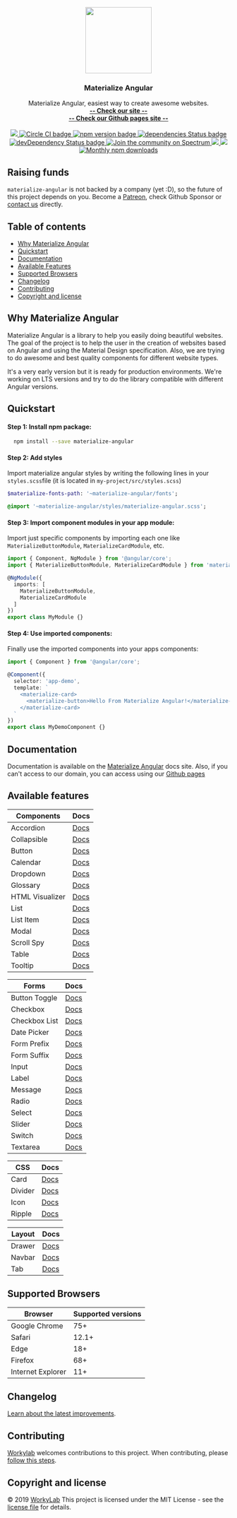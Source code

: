<p align="center">
  <a href="http://materialize-angular.workylab.com/">
    <img src="https://res.cloudinary.com/workylab/image/upload/v1567652656/materialize-angular_logo.png" width="150">
  </a>
</p>

<h3 align="center">Materialize Angular</h3>

<p align="center">
  Materialize Angular, easiest way to create awesome websites.
  <br>
  <a href="https://materialize-angular.workylab.com/"><strong>-- Check our site --</strong></a>
  <br>
  <a href="https://workylab.github.io/materialize-angular"><strong>-- Check our Github pages site --</strong></a>
  <br>
  <br>
  <a href="https://www.patreon.com/materialize_angular"> <img src="https://img.shields.io/endpoint.svg?url=https://shieldsio-patreon.herokuapp.com/materialize_angular" />
  <a href="https://circleci.com/gh/workylab/materialize-angular">
    <img src="https://circleci.com/gh/workylab/materialize-angular/tree/master.svg?style=svg" alt="Circle CI badge" />
  </a>
  <a href="https://badge.fury.io/js/materialize-angular">
    <img src="https://badge.fury.io/js/materialize-angular.svg" alt="npm version badge" />
  </a>
  <a href="https://david-dm.org/workylab/materialize-angular">
    <img src="https://david-dm.org/workylab/materialize-angular.svg" alt="dependencies Status badge" />
    </a>
  <a href="https://david-dm.org/workylab/materialize-angular#info=devDependencies">
    <img src="https://david-dm.org/workylab/materialize-angular/dev-status.svg" alt="devDependency Status badge" />
  </a>
  <a href="https://spectrum.chat/materialize">
    <img src="https://withspectrum.github.io/badge/badge.svg" alt="Join the community on Spectrum" />
  </a>
  <a href="https://codeclimate.com/github/workylab/materialize-angular/maintainability">
    <img src="https://api.codeclimate.com/v1/badges/b87b6059adefcd07fbd8/maintainability" />
  </a>
  <a href="https://codeclimate.com/github/workylab/materialize-angular/test_coverage">
    <img src="https://api.codeclimate.com/v1/badges/b87b6059adefcd07fbd8/test_coverage" />
  </a>
  <a href="https://npmjs.com/package/materialize-angular">
    <img src="https://img.shields.io/npm/dm/materialize-angular.svg" alt="Monthly npm downloads" />
  </a>
</p>

## Raising funds

`materialize-angular` is not backed by a company (yet :D), so the future of this project depends on you. Become a [Patreon](https://www.patreon.com/materialize_angular), check Github Sponsor or [contact us](https://workylab.com/) directly.

## Table of contents

- [Why Materialize Angular](#why-materialize-angular)
- [Quickstart](#quickstart)
- [Documentation](#documentation)
- [Available Features](#available-features)
- [Supported Browsers](#supported-browsers)
- [Changelog](#changelog)
- [Contributing](#contributing)
- [Copyright and license](#copyright-and-license)

## Why Materialize Angular

Materialize Angular is a library to help you easily doing beautiful websites. The goal of the project is to help the user in the creation of websites based on Angular and using the Material Design specification. Also, we are trying to do awesome and best quality components for different website types.

It's a very early version but it is ready for production environments. We're working on LTS versions and try to do the library compatible with different Angular versions.

## Quickstart

#### Step 1: Install npm package:
```bash
  npm install --save materialize-angular
```

#### Step 2: Add styles
Import materialize angular styles by writing the following lines in your `styles.scss`file (it is located in `my-project/src/styles.scss`)

```SASS
$materialize-fonts-path: '~materialize-angular/fonts';

@import '~materialize-angular/styles/materialize-angular.scss';
```

#### Step 3: Import component modules in your app module:
Import just specific components by importing each one like `MaterializeButtonModule`, `MaterializeCardModule`, etc.

```typescript
import { Component, NgModule } from '@angular/core';
import { MaterializeButtonModule, MaterializeCardModule } from 'materialize-angular';

@NgModule({
  imports: [
    MaterializeButtonModule,
    MaterializeCardModule
  ]
})
export class MyModule {}
```

#### Step 4: Use imported components:
Finally use the imported components into your apps components:

```typescript
import { Component } from '@angular/core';

@Component({
  selector: 'app-demo',
  template: `
    <materialize-card>
      <materialize-button>Hello From Materialize Angular!</materialize-button>
    </materialize-card>
  `
})
export class MyDemoComponent {}
```

## Documentation

Documentation is available on the [Materialize Angular](https://materialize-angular.workylab.com/) docs site. Also, if you can't access to our domain, you can access using our [Github pages](https://workylab.github.io/materialize-angular)

## Available features

| Components       | Docs         |
| ---------------- | ------------ |
| Accordion        | [Docs][1]    |
| Collapsible      | [Docs][2]    |
| Button           | [Docs][3]    |
| Calendar         | [Docs][4]    |
| Dropdown         | [Docs][5]    |
| Glossary         | [Docs][31]   |
| HTML Visualizer  | [Docs][32]   |
| List             | [Docs][6]    |
| List Item        | [Docs][33]   |
| Modal            | [Docs][7]    |
| Scroll Spy       | [Docs][34]   |
| Table            | [Docs][8]    |
| Tooltip          | [Docs][9]    |

| Forms            | Docs         |
| ---------------- | ------------ |
| Button Toggle    | [Docs][10]   |
| Checkbox         | [Docs][11]   |
| Checkbox List    | [Docs][12]   |
| Date Picker      | [Docs][13]   |
| Form Prefix      | [Docs][28]   |
| Form Suffix      | [Docs][29]   |
| Input            | [Docs][14]   |
| Label            | [Docs][15]   |
| Message          | [Docs][15]   |
| Radio            | [Docs][16]   |
| Select           | [Docs][17]   |
| Slider           | [Docs][18]   |
| Switch           | [Docs][19]   |
| Textarea         | [Docs][20]   |

| CSS              | Docs         |
| ---------------- | ------------ |
| Card             | [Docs][21]   |
| Divider          | [Docs][22]   |
| Icon             | [Docs][23]   |
| Ripple           | [Docs][24]   |

| Layout           | Docs         |
| ---------------- | ------------ |
| Drawer           | [Docs][25]   |
| Navbar           | [Docs][26]   |
| Tab              | [Docs][27]   |

 [1]: https://materialize-angular-guide.workylab.now.sh/components/accordion
 [2]: https://materialize-angular-guide.workylab.now.sh/components/collapsible
 [3]: https://materialize-angular-guide.workylab.now.sh/components/button
 [4]: https://materialize-angular-guide.workylab.now.sh/components/calendar
 [5]: https://materialize-angular-guide.workylab.now.sh/components/dropdown
 [6]: https://materialize-angular-guide.workylab.now.sh/components/list
 [7]: https://materialize-angular-guide.workylab.now.sh/components/modal
 [8]: https://materialize-angular-guide.workylab.now.sh/components/table
 [9]: https://materialize-angular-guide.workylab.now.sh/components/tooltip
 [10]: https://materialize-angular-guide.workylab.now.sh/forms/button-toggle
 [11]: https://materialize-angular-guide.workylab.now.sh/forms/checkbox
 [12]: https://materialize-angular-guide.workylab.now.sh/forms/checkbox-list
 [13]: https://materialize-angular-guide.workylab.now.sh/forms/date-picker
 [14]: https://materialize-angular-guide.workylab.now.sh/forms/input
 [15]: https://materialize-angular-guide.workylab.now.sh/forms/label
 [16]: https://materialize-angular-guide.workylab.now.sh/forms/radio
 [17]: https://materialize-angular-guide.workylab.now.sh/forms/select
 [18]: https://materialize-angular-guide.workylab.now.sh/forms/slider
 [19]: https://materialize-angular-guide.workylab.now.sh/forms/switch
 [20]: https://materialize-angular-guide.workylab.now.sh/forms/textarea
 [21]: https://materialize-angular-guide.workylab.now.sh/css/card
 [22]: https://materialize-angular-guide.workylab.now.sh/css/divider
 [23]: https://materialize-angular-guide.workylab.now.sh/css/icon
 [24]: https://materialize-angular-guide.workylab.now.sh/css/ripple
 [25]: https://materialize-angular-guide.workylab.now.sh/layout/drawer
 [26]: https://materialize-angular-guide.workylab.now.sh/layout/navbar
 [27]: https://materialize-angular-guide.workylab.now.sh/layout/tab
 [28]: https://materialize-angular-guide.workylab.now.sh/forms/form-prefix
 [29]: https://materialize-angular-guide.workylab.now.sh/forms/form-suffix
 [30]: https://materialize-angular-guide.workylab.now.sh/forms/message
 [31]: https://materialize-angular-guide.workylab.now.sh/components/glossary
 [32]: https://materialize-angular-guide.workylab.now.sh/components/html-visualizer
 [33]: https://materialize-angular-guide.workylab.now.sh/components/list-item
 [34]: https://materialize-angular-guide.workylab.now.sh/components/scroll-spy
 
 ## Supported Browsers

| Browser           | Supported versions |
| ----------------- | ------------------ |
| Google Chrome     | 75+                |
| Safari            | 12.1+              |
| Edge              | 18+                |
| Firefox           | 68+                |
| Internet Explorer | 11+                |

## Changelog
[Learn about the latest improvements](CHANGELOG.md).

## Contributing
[Workylab](https://github.com/workylab) welcomes contributions to this project. When contributing, please [follow this steps](CONTRIBUTING.md).

## Copyright and license
&copy; 2019 [WorkyLab](https://github.com/workylab) This project is licensed under the MIT License - see the [license file](LICENSE) for details.
